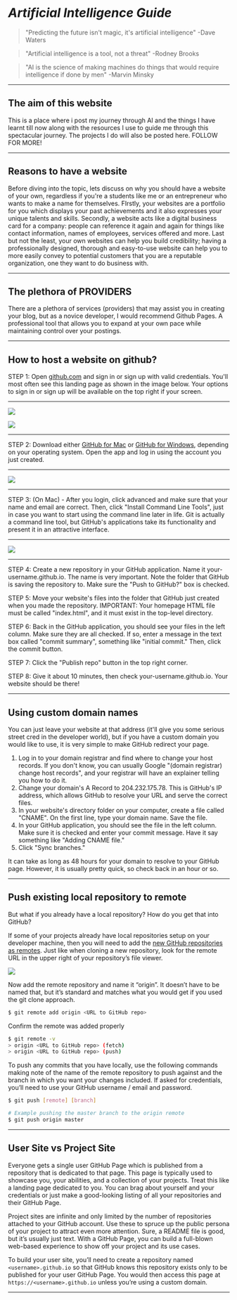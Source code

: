 # ***Artificial Intelligence Guide***

>"Predicting the future isn't magic, it's artificial intelligence" -Dave Waters

>"Artificial intelligence is a tool, not a threat" -Rodney Brooks

>"AI is the science of making machines do things that would require intelligence if done by men" -Marvin Minsky
---

## **The aim of this website**

This is a place where i post my journey through AI and the things I have learnt till now along with the resources I use to guide me through this spectacular journey. The projects I do will also be posted here. FOLLOW FOR MORE!

---
## **Reasons to have a website**

Before diving into the topic, lets discuss on why you should have a website of your own, regardless if you're a students like me or an entrepreneur who wants to make a name for themselves. FIrstly, your websites are a portfolio for you which displays your past achievements and it also expresses your unique talents and skills. Secondly, a website acts like a digital business card for a company: people can reference it again and again for things like contact information, names of employees, services offered and more. Last but not the least, your own websites can help you build credibility; having a professionally designed, thorough and easy-to-use website can help you to more easily convey to potential customers that you are a reputable organization, one they want to do business with.

---
## **The plethora of PROVIDERS**

There are a plethora of services (providers) that may assist you in creating your blog, but as a novice developer, I would recommend Github Pages. A professional tool that allows you to expand at your own pace while maintaining control over your postings.

---
## **How to host a website on github?**

STEP 1: Open [github.com](https://github.com/) and sign in or sign up with valid credentials. You'll most often see this landing page as shown in the image below. Your options to sign in or sign up will be available on the top right if your screen.

---
![](2021-12-27-12-15-57.png)

![](2021-12-27-12-28-30.png)

---
STEP 2: Download either [GitHub for Mac](https://desktop.github.com/) or [GitHub for Windows](https://desktop.github.com/), depending on your operating system. Open the app and log in using the account you just created.

---
![](2021-12-27-13-47-27.png)

---
STEP 3: (On Mac) - After you login, click advanced and make sure that your name and email are correct. Then, click "Install Command Line Tools", just in case you want to start using the command line later in life. Git is actually a command line tool, but GitHub's applications take its functionality and present it in an attractive interface.

---
![](![](tempsnip.png).png)

---
STEP 4: Create a new repository in your GitHub application. Name it your-username.github.io. The name is very important. Note the folder that GitHub is saving the repository to. Make sure the "Push to GitHub?" box is checked.

STEP 5: Move your website's files into the folder that GitHub just created when you made the repository. IMPORTANT: Your homepage HTML file must be called "index.html", and it must exist in the top-level directory.

STEP 6: Back in the GitHub application, you should see your files in the left column. Make sure they are all checked. If so, enter a message in the text box called "commit summary", something like "initial commit." Then, click the commit button.

STEP 7: Click the "Publish repo" button in the top right corner.

STEP 8: Give it about 10 minutes, then check your-username.github.io. Your website should be there!

---
## **Using custom domain names**

You can just leave your website at that address (it'll give you some serious street cred in the developer world), but if you have a custom domain you would like to use, it is very simple to make GitHub redirect your page.

1. Log in to your domain registrar and find where to change your host records. If you don't know, you can usually Google "(domain registrar) change host records", and your registrar will have an explainer telling you how to do it.
2. Change your domain's A Record to 204.232.175.78. This is GitHub's IP address, which allows GitHub to resolve your URL and serve the correct files.
3. In your website's directory folder on your computer, create a file called "CNAME". On the first line, type your domain name. Save the file.
4. In your GitHub application, you should see the file in the left column. Make sure it is checked and enter your commit message. Have it say something like "Adding CNAME file."
5. Click "Sync branches."

It can take as long as 48 hours for your domain to resolve to your GitHub page. However, it is usually pretty quick, so check back in an hour or so.

---
## **Push existing local repository to remote**

But what if you already have a local repository? How do you get that into GitHub?

If some of your projects already have local repositories setup on your developer machine, then you will need to add the [new GitHub repositories as remotes](https://docs.github.com/en/get-started/getting-started-with-git/managing-remote-repositories). Just like when cloning a new repository, look for the remote URL in the upper right of your repository’s file viewer.

![](2021-12-27-14-10-02.png)

Now add the remote repository and name it “origin”. It doesn’t have to be named that, but it’s standard and matches what you would get if you used the git clone approach.

```bash
$ git remote add origin <URL to GitHub repo>
```

Confirm the remote was added properly

```bash
$ git remote -v
> origin <URL to GitHub repo> (fetch)
> origin <URL to GitHub repo> (push)
```

To push any commits that you have locally, use the following commands making note of the name of the remote repository to push against and the branch in which you want your changes included. If asked for credentials, you’ll need to use your GitHub username / email and password.

```bash
$ git push [remote] [branch]

# Example pushing the master branch to the origin remote
$ git push origin master
```

---
## **User Site vs Project Site**

Everyone gets a single user GitHub Page which is published from a repository that is dedicated to that page. This page is typically used to showcase you, your abilities, and a collection of your projects. Treat this like a landing page dedicated to you. You can brag about yourself and your credentials or just make a good-looking listing of all your repositories and their GitHub Page.

Project sites are infinite and only limited by the number of repositories attached to your GitHub account. Use these to spruce up the public persona of your project to attract even more attention. Sure, a README file is good, but it’s usually just text. With a GitHub Page, you can build a full-blown web-based experience to show off your project and its use cases.

To build your user site, you’ll need to create a repository named `<username>.github.io` so that GitHub knows this repository exists only to be published for your user GitHub Page. You would then access this page at `https://<username>.github.io` unless you’re using a custom domain.

---





